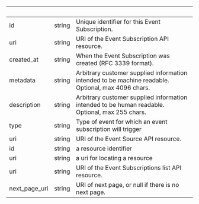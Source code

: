 <!-- Code generated for API Clients. DO NOT EDIT. -->

| &nbsp;        | &nbsp; | &nbsp;                                                                                             |
| ------------- | ------ | -------------------------------------------------------------------------------------------------- |
| id            | string | Unique identifier for this Event Subscription.                                                     |
| uri           | string | URI of the Event Subscription API resource.                                                        |
| created_at    | string | When the Event Subscription was created (RFC 3339 format).                                         |
| metadata      | string | Arbitrary customer supplied information intended to be machine readable. Optional, max 4096 chars. |
| description   | string | Arbitrary customer supplied information intended to be human readable. Optional, max 255 chars.    |
| type          | string | Type of event for which an event subscription will trigger                                         |
| uri           | string | URI of the Event Source API resource.                                                              |
| id            | string | a resource identifier                                                                              |
| uri           | string | a uri for locating a resource                                                                      |
| uri           | string | URI of the Event Subscriptions list API resource.                                                  |
| next_page_uri | string | URI of next page, or null if there is no next page.                                                |
